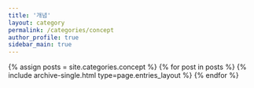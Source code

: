 ```yaml
---
title: '개념'
layout: category
permalink: /categories/concept
author_profile: true
sidebar_main: true
---
```

{% assign posts = site.categories.concept %}
{% for post in posts %} {% include archive-single.html type=page.entries_layout %} {% endfor %}
